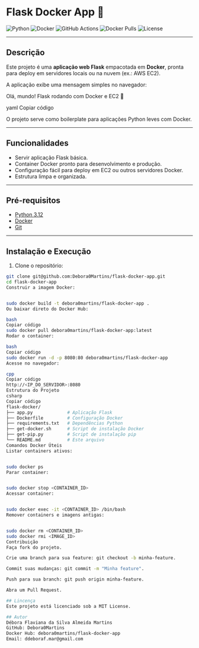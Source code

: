 # Flask Docker App 🚀

![Python](https://img.shields.io/badge/python-3.12-blue)
![Docker](https://img.shields.io/badge/docker-ready-green)
![GitHub Actions](https://img.shields.io/github/actions/workflow/status/Debora0Martins/flask-docker-app/ci.yml)
![Docker Pulls](https://img.shields.io/docker/pulls/debora0martins/flask-docker-app)
![License](https://img.shields.io/badge/license-MIT-brightgreen)

---

## Descrição

Este projeto é uma **aplicação web Flask** empacotada em **Docker**, pronta para deploy em servidores locais ou na nuvem (ex.: AWS EC2).  

A aplicação exibe uma mensagem simples no navegador:  

Olá, mundo! Flask rodando com Docker e EC2 🚀

yaml
Copiar código

O projeto serve como boilerplate para aplicações Python leves com Docker.

---

## Funcionalidades

- Servir aplicação Flask básica.
- Container Docker pronto para desenvolvimento e produção.
- Configuração fácil para deploy em EC2 ou outros servidores Docker.
- Estrutura limpa e organizada.

---

## Pré-requisitos

- [Python 3.12](https://www.python.org/downloads/)
- [Docker](https://www.docker.com/get-started)
- [Git](https://git-scm.com/)

---

## Instalação e Execução

1. Clone o repositório:

```bash
git clone git@github.com:Debora0Martins/flask-docker-app.git
cd flask-docker-app
Construir a imagem Docker:


sudo docker build -t debora0martins/flask-docker-app .
Ou baixar direto do Docker Hub:

bash
Copiar código
sudo docker pull debora0martins/flask-docker-app:latest
Rodar o container:

bash
Copiar código
sudo docker run -d -p 8080:80 debora0martins/flask-docker-app
Acesse no navegador:

cpp
Copiar código
http://<IP_DO_SERVIDOR>:8080
Estrutura do Projeto
csharp
Copiar código
flask-docker/
├── app.py             # Aplicação Flask
├── Dockerfile         # Configuração Docker
├── requirements.txt   # Dependências Python
├── get-docker.sh      # Script de instalação Docker
├── get-pip.py         # Script de instalação pip
└── README.md          # Este arquivo
Comandos Docker Úteis
Listar containers ativos:


sudo docker ps
Parar container:


sudo docker stop <CONTAINER_ID>
Acessar container:


sudo docker exec -it <CONTAINER_ID> /bin/bash
Remover containers e imagens antigas:


sudo docker rm <CONTAINER_ID>
sudo docker rmi <IMAGE_ID>
Contribuição
Faça fork do projeto.

Crie uma branch para sua feature: git checkout -b minha-feature.

Commit suas mudanças: git commit -m "Minha feature".

Push para sua branch: git push origin minha-feature.

Abra um Pull Request.

## Lincença
Este projeto está licenciado sob a MIT License.

## Autor
Débora Flaviana da Silva Almeida Martins
GitHub: Debora0Martins
Docker Hub: debora0martins/flask-docker-app
Email: ddeboraf.mar@gmail.com

